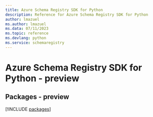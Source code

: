 ```yaml
---
title: Azure Schema Registry SDK for Python
description: Reference for Azure Schema Registry SDK for Python
author: lmazuel
ms.author: lmazuel
ms.data: 07/11/2023
ms.topic: reference
ms.devlang: python
ms.service: schemaregistry
---
```

# Azure Schema Registry SDK for Python - preview
## Packages - preview
[!INCLUDE [packages](schema-registry-index.md)]